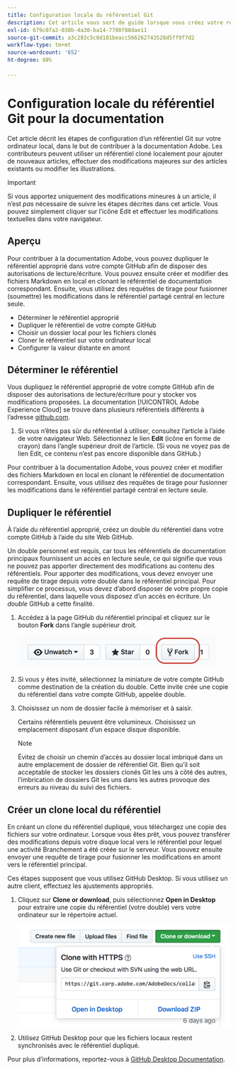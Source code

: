 ```yaml
---
title: Configuration locale du référentiel Git
description: Cet article vous sert de guide lorsque vous créez votre référentiel Git local et contribuez à la documentation Adobe, notamment en ce qui concerne le processus de duplication et de clonage.
exl-id: 679c07a2-030b-4a30-ba14-7780f88dae11
source-git-commit: a3c283c5c0d181beacc566262743528d5ff9f7d2
workflow-type: tm+mt
source-wordcount: '652'
ht-degree: 98%

---
```


# Configuration locale du référentiel Git pour la documentation

Cet article décrit les étapes de configuration d’un référentiel Git sur votre ordinateur local, dans le but de contribuer à la documentation Adobe. Les contributeurs peuvent utiliser un référentiel cloné localement pour ajouter de nouveaux articles, effectuer des modifications majeures sur des articles existants ou modifier les illustrations.

>[!IMPORTANT]
>Si vous apportez uniquement des modifications mineures à un article, il n’est *pas* nécessaire de suivre les étapes décrites dans cet article. Vous pouvez simplement cliquer sur l’icône Edit et effectuer les modifications textuelles dans votre navigateur.

## Aperçu

Pour contribuer à la documentation Adobe, vous pouvez dupliquer le référentiel approprié dans votre compte GitHub afin de disposer des autorisations de lecture/écriture. Vous pouvez ensuite créer et modifier des fichiers Markdown en local en clonant le référentiel de documentation correspondant. Ensuite, vous utilisez des requêtes de tirage pour fusionner (soumettre) les modifications dans le référentiel partagé central en lecture seule.

* Déterminer le référentiel approprié
* Dupliquer le référentiel de votre compte GitHub
* Choisir un dossier local pour les fichiers clonés
* Cloner le référentiel sur votre ordinateur local
* Configurer la valeur distante en amont

## Déterminer le référentiel

Vous dupliquez le référentiel approprié de votre compte GitHub afin de disposer des autorisations de lecture/écriture pour y stocker vos modifications proposées. La documentation [!UICONTROL Adobe Experience Cloud] se trouve dans plusieurs référentiels différents à l’adresse [github.com](https://www.github.com/adobedocs).

1. Si vous n’êtes pas sûr du référentiel à utiliser, consultez l’article à l’aide de votre navigateur Web. Sélectionnez le lien **Edit** (icône en forme de crayon) dans l’angle supérieur droit de l’article. (Si vous ne voyez pas de lien Edit, ce contenu n’est pas encore disponible dans GitHub.)

Pour contribuer à la documentation Adobe, vous pouvez créer et modifier des fichiers Markdown en local en clonant le référentiel de documentation correspondant. Ensuite, vous utilisez des requêtes de tirage pour fusionner les modifications dans le référentiel partagé central en lecture seule.

<!---
![GitHub Triangle](/assets/git-and-github-initial-setup.png)

If you're new to GitHub, watch the following video for a conceptual overview of the forking and cloning process:

>[!VIDEO https://channel9.msdn.com/Blogs/CoolMoose/Git-Repository-Setup/player]
-->

## Dupliquer le référentiel

À l’aide du référentiel approprié, créez un double du référentiel dans votre compte GitHub à l’aide du site Web GitHub.

Un double personnel est requis, car tous les référentiels de documentation principaux fournissent un accès en lecture seule, ce qui signifie que vous ne pouvez pas apporter directement des modifications au contenu des référentiels. Pour apporter des modifications, vous devez envoyer une requête de tirage depuis votre double dans le référentiel principal. Pour simplifier ce processus, vous devez d’abord disposer de votre propre copie du référentiel, dans laquelle vous disposez d’un accès en écriture. Un *double* GitHub a cette finalité.

1. Accédez à la page GitHub du référentiel principal et cliquez sur le bouton **Fork** dans l’angle supérieur droit.

   ![Fork GitHub](assets/fork-simple.png)

1. Si vous y êtes invité, sélectionnez la miniature de votre compte GitHub comme destination de la création du double. Cette invite crée une copie du référentiel dans votre compte GitHub, appelée double.

1. Choisissez un nom de dossier facile à mémoriser et à saisir.

   Certains référentiels peuvent être volumineux. Choisissez un emplacement disposant d’un espace disque disponible.

   >[!NOTE]
   >
   >Évitez de choisir un chemin d’accès au dossier local imbriqué dans un autre emplacement de dossier de référentiel Git. Bien qu’il soit acceptable de stocker les dossiers clonés Git les uns à côté des autres, l’imbrication de dossiers Git les uns dans les autres provoque des erreurs au niveau du suivi des fichiers.

## Créer un clone local du référentiel

En créant un clone du référentiel dupliqué, vous téléchargez une copie des fichiers sur votre ordinateur. Lorsque vous êtes prêt, vous pouvez transférer des modifications depuis votre disque local vers le référentiel pour lequel une activité Branchement a été créée sur le serveur. Vous pouvez ensuite envoyer une requête de tirage pour fusionner les modifications en amont vers le référentiel principal.

Ces étapes supposent que vous utilisez GitHub Desktop. Si vous utilisez un autre client, effectuez les ajustements appropriés.

1. Cliquez sur **Clone or download**, puis sélectionnez **Open in Desktop** pour extraire une copie du référentiel (votre double) vers votre ordinateur sur le répertoire actuel.

   ![Cloner le référentiel](assets/clone-pulldown.png)

1. Utilisez GitHub Desktop pour que les fichiers locaux restent synchronisés avec le référentiel dupliqué.

Pour plus d’informations, reportez-vous à [GitHub Desktop Documentation](https://help.github.com/desktop/).
